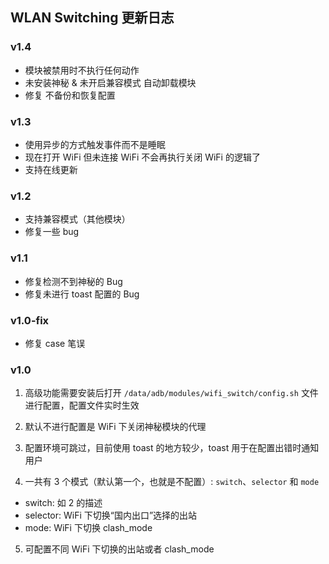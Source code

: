 ## WLAN Switching 更新日志

### v1.4
  - 模块被禁用时不执行任何动作
  - 未安装神秘 & 未开启兼容模式 自动卸载模块
  - 修复 不备份和恢复配置

### v1.3
  - 使用异步的方式触发事件而不是睡眠
  - 现在打开 WiFi 但未连接 WiFi 不会再执行关闭 WiFi 的逻辑了
  - 支持在线更新

### v1.2
  - 支持兼容模式（其他模块）
  - 修复一些 bug

### v1.1
  - 修复检测不到神秘的 Bug
  - 修复未进行 toast 配置的 Bug

### v1.0-fix
  - 修复 case 笔误

### v1.0
1. 高级功能需要安装后打开 `/data/adb/modules/wifi_switch/config.sh` 文件进行配置，配置文件实时生效

2. 默认不进行配置是 WiFi 下关闭神秘模块的代理

3. 配置环境可跳过，目前使用 toast 的地方较少，toast 用于在配置出错时通知用户

4. 一共有 3 个模式（默认第一个，也就是不配置）: `switch`、`selector` 和 `mode`
  - switch: 如 2 的描述
  - selector: WiFi 下切换“国内出口”选择的出站
  - mode: WiFi 下切换 clash_mode

5. 可配置不同 WiFi 下切换的出站或者 clash_mode
